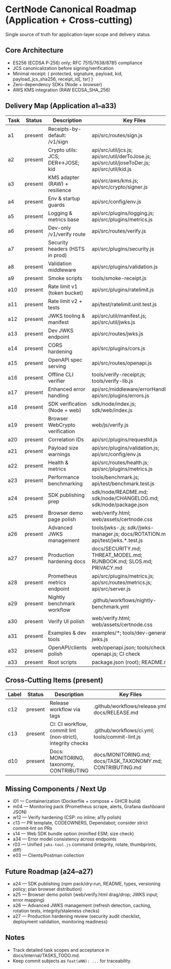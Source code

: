 # CertNode Canonical Roadmap (Application + Cross‑cutting)

Single source of truth for application-layer scope and delivery status.

## Core Architecture
- ES256 (ECDSA P‑256) only; RFC 7515/7638/8785 compliance
- JCS canonicalization before signing/verification
- Minimal receipt: { protected, signature, payload, kid, payload_jcs_sha256, receipt_id[, tsr] }
- Zero-dependency SDKs (Node + browser)
- AWS KMS integration (RAW ECDSA_SHA_256)

## Delivery Map (Application a1–a33)

| Task | Status | Description | Key Files |
|------|--------|-------------|-----------|
| a1 | present | Receipts-by-default: /v1/sign | api/src/routes/sign.js |
| a2 | present | Crypto utils: JCS; DER↔JOSE; kid | api/src/util/jcs.js; api/src/util/derToJose.js; api/src/util/joseToDer.js; api/src/util/kid.js |
| a3 | present | KMS adapter (RAW) + resilience | api/src/aws/kms.js; api/src/crypto/signer.js |
| a4 | present | Env & startup guards | api/src/config/env.js |
| a5 | present | Logging & metrics base | api/src/plugins/logging.js; api/src/plugins/metrics.js |
| a6 | present | Dev-only /v1/verify route | api/src/routes/verify.js |
| a7 | present | Security headers (HSTS in prod) | api/src/plugins/security.js |
| a8 | present | Validation middleware | api/src/plugins/validation.js |
| a9 | present | Smoke scripts | tools/smoke-receipt.js |
| a10 | present | Rate limit v1 (token bucket) | api/src/plugins/ratelimit.js |
| a11 | present | Rate limit v2 + tests | api/test/ratelimit.unit.test.js |
| a12 | present | JWKS tooling & manifest | api/src/util/manifest.js; api/src/util/jwks.js |
| a13 | present | Dev JWKS endpoint | api/src/routes/jwks.js |
| a14 | present | CORS hardening | api/src/plugins/cors.js |
| a15 | present | OpenAPI spec serving | api/src/routes/openapi.js |
| a16 | present | Offline CLI verifier | tools/verify-receipt.js; tools/verify-lib.js |
| a17 | present | Enhanced error handling | api/src/middleware/errorHandler.js; api/src/plugins/errors.js |
| a18 | present | SDK verification (Node + web) | sdk/node/index.js; sdk/web/index.js |
| a19 | present | Browser WebCrypto verification | web/js/verify.js |
| a20 | present | Correlation IDs | api/src/plugins/requestId.js |
| a21 | present | Payload size warnings | api/src/plugins/validation.js; api/src/config/env.js |
| a22 | present | Health & metrics | api/src/routes/health.js; api/src/plugins/metrics.js |
| a23 | present | Performance benchmarking | tools/benchmark.js; api/test/benchmark.test.js |
| a24 | present | SDK publishing prep | sdk/node/README.md; sdk/node/CHANGELOG.md; sdk/node/package.json |
| a25 | present | Browser demo page polish | web/verify.html; web/assets/certnode.css |
| a26 | present | Advanced JWKS management | tools/jwks-*.js; sdk/*/jwks-manager.js; docs/ROTATION.md; api/test/jwks.*.test.js |
| a27 | present | Production hardening docs | docs/SECURITY.md; THREAT_MODEL.md; RUNBOOK.md; SLOS.md; PRIVACY.md |
| a28 | present | Prometheus metrics endpoint | api/src/plugins/metrics.js; api/src/routes/metrics.js; api/src/server.js |
| a29 | present | Nightly benchmark workflow | .github/workflows/nightly-benchmark.yml |
| a30 | present | Verify UI polish | web/verify.html; web/assets/certnode.css |
| a31 | present | Examples & dev tools | examples/*; tools/dev-generate-jwks.js |
| a32 | present | OpenAPI/clients polish | web/openapi.json; tools/check-openapi.js; CI check |
| a33 | present | Root scripts | package.json (root); README.md |

## Cross‑Cutting Items (present)
| Label | Status  | Description | Key Files |
|------|---------|-------------|-----------|
| c12  | present | Release workflow via tags | .github/workflows/release.yml; docs/RELEASE.md |
| c13  | present | CI: CI workflow, commit lint (non‑strict), integrity checks | .github/workflows/ci.yml; tools/commit-lint.js |
| d10  | present | Docs: MONITORING, taxonomy, CONTRIBUTING | docs/MONITORING.md; docs/TASK_TAXONOMY.md; CONTRIBUTING.md |

## Missing Components / Next Up
- i01 — Containerization (Dockerfile + compose + GHCR build)
- m04 — Monitoring pack (Prometheus scrape, alerts, Grafana dashboard JSON)
- w12 — Verify hardening (CSP: no inline; a11y polish)
- c13 — PR template, CODEOWNERS, Dependabot; consider strict commit‑lint on PRs
- s14 — Web SDK bundle option (minified ESM; size check)
- a34 — Error model consistency across endpoints
- r03 — Unified `jwks-tool.js` command (integrity, rotate, thumbprints, diff)
- e03 — Clients/Postman collection

## Future Roadmap (a24–a27)
- a24 — SDK publishing (npm pack/dry‑run, README, types, versioning policy; plan browser distribution)
- a25 — Browser demo polish (web/verify.html drag/drop; JWKS input; error mapping)
- a26 — Advanced JWKS management (refresh detection, caching, rotation tests, integrity/staleness checks)
- a27 — Production hardening review (security audit checklist, deployment validation, monitoring readiness)

## Notes
- Track detailed task scopes and acceptance in docs/internal/TASKS_TODO.md.
- Keep commit subjects as `feat(aNN): ...` for traceability.
